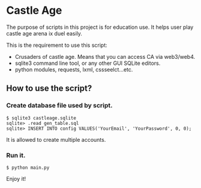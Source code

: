 # Castle Age

The purpose of scripts in this project is for education use. It helps
user play castle age arena ix duel easily.

This is the requirement to use this script:
- Crusaders of castle age. Means that you can access CA via web3/web4.
- sqlite3 command line tool, or any other GUI SQLite editors.
- python modules, requests, lxml, cssseelct...etc.


## How to use the script?

### Create database file used by script.
	$ sqlite3 castleage.sqlite
	sqlite> .read gen_table.sql
	sqlite> INSERT INTO config VALUES('YourEmail', 'YourPassword', 0, 0);

It is allowed to create multiple accounts.

### Run it.
	$ python main.py

Enjoy it!
